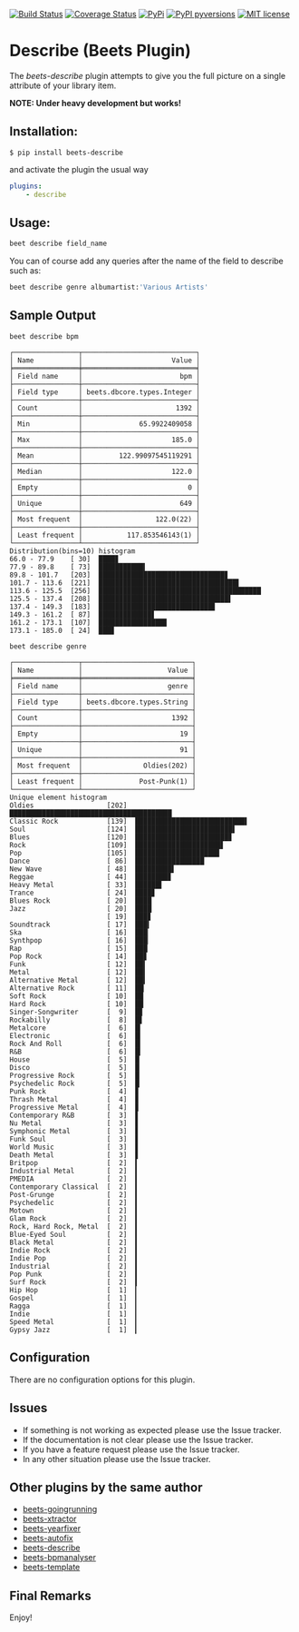 [![Build Status](https://travis-ci.org/adamjakab/BeetsPluginDescribe.svg?branch=master)](https://travis-ci.org/adamjakab/BeetsPluginDescribe)
[![Coverage Status](https://coveralls.io/repos/github/adamjakab/BeetsPluginDescribe/badge.svg?branch=master)](https://coveralls.io/github/adamjakab/BeetsPluginDescribe?branch=master)
[![PyPi](https://img.shields.io/pypi/v/beets-describe.svg)](https://pypi.org/project/beets-describe/)
[![PyPI pyversions](https://img.shields.io/pypi/pyversions/beets-describe.svg)](https://pypi.org/project/beets-describe/)
[![MIT license](https://img.shields.io/badge/License-MIT-blue.svg)](LICENSE.txt)


# Describe (Beets Plugin)

The *beets-describe* plugin attempts to give you the full picture on a single attribute of your library item.

**NOTE: Under heavy development but works!**


## Installation:

```shell script
$ pip install beets-describe
```

and activate the plugin the usual way
```yaml
plugins:
    - describe
```

## Usage:

```bash
beet describe field_name
```

You can of course add any queries after the name of the field to describe such as:

```bash
beet describe genre albumartist:'Various Artists'
```

## Sample Output

`beet describe bpm`

```text
┌────────────────┬────────────────────────────┐
│ Name           │                      Value │
╞════════════════╪════════════════════════════╡
│ Field name     │                        bpm │
├────────────────┼────────────────────────────┤
│ Field type     │ beets.dbcore.types.Integer │
├────────────────┼────────────────────────────┤
│ Count          │                       1392 │
├────────────────┼────────────────────────────┤
│ Min            │              65.9922409058 │
├────────────────┼────────────────────────────┤
│ Max            │                      185.0 │
├────────────────┼────────────────────────────┤
│ Mean           │         122.99097545119291 │
├────────────────┼────────────────────────────┤
│ Median         │                      122.0 │
├────────────────┼────────────────────────────┤
│ Empty          │                          0 │
├────────────────┼────────────────────────────┤
│ Unique         │                        649 │
├────────────────┼────────────────────────────┤
│ Most frequent  │                  122.0(22) │
├────────────────┼────────────────────────────┤
│ Least frequent │           117.853546143(1) │
└────────────────┴────────────────────────────┘
Distribution(bins=10) histogram
66.0 - 77.9    [ 30]  ████▊
77.9 - 89.8    [ 73]  ███████████▍
89.8 - 101.7   [203]  ███████████████████████████████▊
101.7 - 113.6  [221]  ██████████████████████████████████▌
113.6 - 125.5  [256]  ████████████████████████████████████████
125.5 - 137.4  [208]  ████████████████████████████████▌
137.4 - 149.3  [183]  ████████████████████████████▋
149.3 - 161.2  [ 87]  █████████████▋
161.2 - 173.1  [107]  ████████████████▊
173.1 - 185.0  [ 24]  ███▊
```


`beet describe genre`

```text
┌────────────────┬───────────────────────────┐
│ Name           │                     Value │
╞════════════════╪═══════════════════════════╡
│ Field name     │                     genre │
├────────────────┼───────────────────────────┤
│ Field type     │ beets.dbcore.types.String │
├────────────────┼───────────────────────────┤
│ Count          │                      1392 │
├────────────────┼───────────────────────────┤
│ Empty          │                        19 │
├────────────────┼───────────────────────────┤
│ Unique         │                        91 │
├────────────────┼───────────────────────────┤
│ Most frequent  │               Oldies(202) │
├────────────────┼───────────────────────────┤
│ Least frequent │              Post-Punk(1) │
└────────────────┴───────────────────────────┘
Unique element histogram
Oldies                  [202]  ████████████████████████████████████████
Classic Rock            [139]  ███████████████████████████▌
Soul                    [124]  ████████████████████████▌
Blues                   [120]  ███████████████████████▊
Rock                    [109]  █████████████████████▋
Pop                     [105]  ████████████████████▊
Dance                   [ 86]  █████████████████
New Wave                [ 48]  █████████▌
Reggae                  [ 44]  ████████▊
Heavy Metal             [ 33]  ██████▌
Trance                  [ 24]  ████▊
Blues Rock              [ 20]  ████
Jazz                    [ 20]  ████
                        [ 19]  ███▊
Soundtrack              [ 17]  ███▍
Ska                     [ 16]  ███▏
Synthpop                [ 16]  ███▏
Rap                     [ 15]  ███
Pop Rock                [ 14]  ██▊
Funk                    [ 12]  ██▍
Metal                   [ 12]  ██▍
Alternative Metal       [ 12]  ██▍
Alternative Rock        [ 11]  ██▏
Soft Rock               [ 10]  ██
Hard Rock               [ 10]  ██
Singer-Songwriter       [  9]  █▊
Rockabilly              [  8]  █▋
Metalcore               [  6]  █▎
Electronic              [  6]  █▎
Rock And Roll           [  6]  █▎
R&B                     [  6]  █▎
House                   [  5]  █
Disco                   [  5]  █
Progressive Rock        [  5]  █
Psychedelic Rock        [  5]  █
Punk Rock               [  4]  ▊
Thrash Metal            [  4]  ▊
Progressive Metal       [  4]  ▊
Contemporary R&B        [  3]  ▋
Nu Metal                [  3]  ▋
Symphonic Metal         [  3]  ▋
Funk Soul               [  3]  ▋
World Music             [  3]  ▋
Death Metal             [  3]  ▋
Britpop                 [  2]  ▍
Industrial Metal        [  2]  ▍
PMEDIA                  [  2]  ▍
Contemporary Classical  [  2]  ▍
Post-Grunge             [  2]  ▍
Psychedelic             [  2]  ▍
Motown                  [  2]  ▍
Glam Rock               [  2]  ▍
Rock, Hard Rock, Metal  [  2]  ▍
Blue-Eyed Soul          [  2]  ▍
Black Metal             [  2]  ▍
Indie Rock              [  2]  ▍
Indie Pop               [  2]  ▍
Industrial              [  2]  ▍
Pop Punk                [  2]  ▍
Surf Rock               [  2]  ▍
Hip Hop                 [  1]  ▎
Gospel                  [  1]  ▎
Ragga                   [  1]  ▎
Indie                   [  1]  ▎
Speed Metal             [  1]  ▎
Gypsy Jazz              [  1]  ▎
```


## Configuration
There are no configuration options for this plugin.


## Issues
- If something is not working as expected please use the Issue tracker.
- If the documentation is not clear please use the Issue tracker.
- If you have a feature request please use the Issue tracker.
- In any other situation please use the Issue tracker.


## Other plugins by the same author
- [beets-goingrunning](https://github.com/adamjakab/BeetsPluginGoingRunning)
- [beets-xtractor](https://github.com/adamjakab/BeetsPluginXtractor)
- [beets-yearfixer](https://github.com/adamjakab/BeetsPluginYearFixer)
- [beets-autofix](https://github.com/adamjakab/BeetsPluginAutofix)
- [beets-describe](https://github.com/adamjakab/BeetsPluginDescribe)
- [beets-bpmanalyser](https://github.com/adamjakab/BeetsPluginBpmAnalyser)
- [beets-template](https://github.com/adamjakab/BeetsPluginTemplate)


## Final Remarks
Enjoy!
